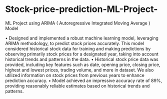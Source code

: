 # Stock-price-prediction-ML-Project-
ML Project using ARIMA ( Autoregressive Integrated Moving Average ) Model

• Designed and implemented a robust machine learning model, leveraging ARIMA methodology, to predict stock prices 
accurately. This model considered historical stock data for training and making predictions by observing primarily stock 
prices for a designated year, taking into account historical trends and patterns in the data.
• Historical stock price data was provided, including key features such as date, opening price, closing price, highest and 
lowest prices, trading volume, and more in dataset. We also utilized information on stock prices from previous years to 
enhance prediction accuracy.
• Model achieved an impressive accuracy rate of 89%, providing reasonably reliable estimates based on historical trends 
and patterns.
